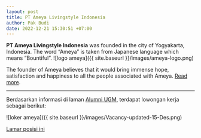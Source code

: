 ```yaml
---
layout: post
title: PT Ameya Livingstyle Indonesia
author: Pak Budi
date: 2022-12-21 15:30:51 +07:00
---
```


**PT Ameya Livingstyle Indonesia** was founded in the city of Yogyakarta, Indonesia. The word “Ameya” is taken from Japanese language which means “Bountiful”.
![logo ameya]({{ site.baseurl }}/images/ameya-logo.png)

The founder of Ameya believes that it would bring immense hope, satisfaction and happiness to all the people associated with Ameya. [Read more](https://www.gartexglobal.com/ameya/).

---

Berdasarkan informasi di laman [Alumni UGM](https://alumni.ugm.ac.id/2022/12/19/pt-ameya-livingstyle-indonesia-3/), terdapat lowongan kerja sebagai berikut:

![loker ameya]({{ site.baseurl }}/images/Vacancy-updated-15-Des.png)

<div class="apply"><a href="mailto:recruitment@ameyaindo.com?subject=Nama Lengkap_Posisi">Lamar posisi ini</a></div>
